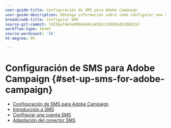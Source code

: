 ```yaml
---
user-guide-title: Configuración de SMS para Adobe Campaign
user-guide-description: Obtenga información sobre cómo configurar una cuenta SMS para proveedores SMTP, cómo gestiona Adobe Campaign los SMS y cómo analizar y solucionar problemas de la configuración. 
breadcrumb-title: Configurar SMS
source-git-commit: 7d25baf4e5a0966440ca4502c329655d520b8152
workflow-type: tm+mt
source-wordcount: '56'
ht-degree: 0%

---
```



# Configuración de SMS para Adobe Campaign {#set-up-sms-for-adobe-campaign}

+ [Configuración de SMS para Adobe Campaign](/help/tutorial-sms/overview.md)
+ [Introducción a SMS](/help/tutorial-sms/introduction-to-sms.md)
+ [Configurar una cuenta SMS](/help/tutorial-sms/set-up-account-for-standard-smpp-provider.md)
+ [Adaptación del conector SMS](/help/tutorial-sms/adapt-sms-connector-to-smpp-provider.md)
